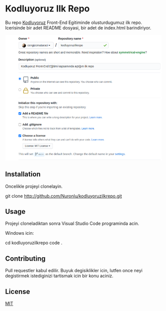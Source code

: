 # Kodluyoruz Ilk Repo
Bu repo [Kodluyoruz](https://kodluyoruz.org/tr/kodluyoruz/) Front-End Egitiminde olusturdugumuz ilk repo. Icerisinde bir adet README dosyasi, bir adet de index.html barindiriyor.

![Kodluyoruz](https://github.com/Kodluyoruz/taskforce/blob/main/git/odev1/figures/github.png)

## Installation
Oncelikle projeyi clonelayin.

git clone http://github.com/Nuronlu/kodluyoruzilkrepo.git
## Usage
Projeyi cloneladiktan sonra Visual Studio Code programinda acin.

   Windows icin:

   cd kodluyoruzilkrepo code .
## Contributing
Pull requestler kabul edilir. Buyuk degisiklikler icin, lutfen once neyi degistirmek istediginizi tartismak icin bir konu aciniz. 
## License
[MIT](https://choosealicense.com/licenses/mit/)

